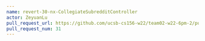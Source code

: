 ```yaml
---
name: revert-30-nx-CollegiateSubredditController
actor: ZeyuanLu
pull_request_url: https://github.com/ucsb-cs156-w22/team02-w22-6pm-2/pull/31
pull_request_num: 31
---
```

